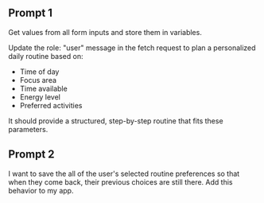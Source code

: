 ## Prompt 1

Get values from all form inputs and store them in variables.

Update the role: "user" message in the fetch request to plan a personalized daily routine based on:

- Time of day
- Focus area
- Time available
- Energy level
- Preferred activities

It should provide a structured, step-by-step routine that fits these parameters.

## Prompt 2

I want to save the all of the user's selected routine preferences so that when they come back, their previous choices are still there. Add this behavior to my app.
